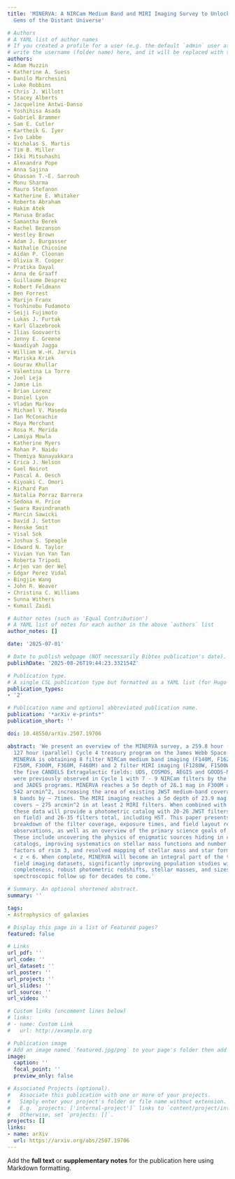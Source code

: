 ```yaml
---
title: 'MINERVA: A NIRCam Medium Band and MIRI Imaging Survey to Unlock the Hidden
  Gems of the Distant Universe'

# Authors
# A YAML list of author names
# If you created a profile for a user (e.g. the default `admin` user at `content/authors/admin/`), 
# write the username (folder name) here, and it will be replaced with their full name and linked to their profile.
authors:
- Adam Muzzin
- Katherine A. Suess
- Danilo Marchesini
- Luke Robbins
- Chris J. Willott
- Stacey Alberts
- Jacqueline Antwi-Danso
- Yoshihisa Asada
- Gabriel Brammer
- Sam E. Cutler
- Kartheik G. Iyer
- Ivo Labbe
- Nicholas S. Martis
- Tim B. Miller
- Ikki Mitsuhashi
- Alexandra Pope
- Anna Sajina
- Ghassan T.~E. Sarrouh
- Monu Sharma
- Mauro Stefanon
- Katherine E. Whitaker
- Roberto Abraham
- Hakim Atek
- Marusa Bradac
- Samantha Berek
- Rachel Bezanson
- Westley Brown
- Adam J. Burgasser
- Nathalie Chicoine
- Aidan P. Cloonan
- Olivia R. Cooper
- Pratika Dayal
- Anna de Graaff
- Guillaume Desprez
- Robert Feldmann
- Ben Forrest
- Marijn Franx
- Yoshinobu Fudamoto
- Seiji Fujimoto
- Lukas J. Furtak
- Karl Glazebrook
- Ilias Goovaerts
- Jenny E. Greene
- Naadiyah Jagga
- William W.~H. Jarvis
- Mariska Kriek
- Gourav Khullar
- Valentina La Torre
- Joel Leja
- Jamie Lin
- Brian Lorenz
- Daniel Lyon
- Vladan Markov
- Michael V. Maseda
- Ian McConachie
- Maya Merchant
- Rosa M. Merida
- Lamiya Mowla
- Katherine Myers
- Rohan P. Naidu
- Themiya Nanayakkara
- Erica J. Nelson
- Gael Noirot
- Pascal A. Oesch
- Kiyoaki C. Omori
- Richard Pan
- Natalia Porraz Barrera
- Sedona H. Price
- Swara Ravindranath
- Marcin Sawicki
- David J. Setton
- Renske Smit
- Visal Sok
- Joshua S. Speagle
- Edward N. Taylor
- Vivian Yun Yan Tan
- Roberta Tripodi
- Arjen van der Wel
- Edgar Perez Vidal
- Bingjie Wang
- John R. Weaver
- Christina C. Williams
- Sunna Withers
- Kumail Zaidi

# Author notes (such as 'Equal Contribution')
# A YAML list of notes for each author in the above `authors` list
author_notes: []

date: '2025-07-01'

# Date to publish webpage (NOT necessarily Bibtex publication's date).
publishDate: '2025-08-26T19:44:23.332154Z'

# Publication type.
# A single CSL publication type but formatted as a YAML list (for Hugo requirements).
publication_types:
- '2'

# Publication name and optional abbreviated publication name.
publication: '*arXiv e-prints*'
publication_short: ''

doi: 10.48550/arXiv.2507.19706

abstract: 'We present an overview of the MINERVA survey, a 259.8 hour (prime) and
  127 hour (parallel) Cycle 4 treasury program on the James Webb Space Telescope (JWST).
  MINERVA is obtaining 8 filter NIRCam medium band imaging (F140M, F162M, F182M, F210M,
  F250M, F300M, F360M, F460M) and 2 filter MIRI imaging (F1280W, F1500W) in four of
  the five CANDELS Extragalactic fields: UDS, COSMOS, AEGIS and GOODS-N. These fields
  were previously observed in Cycle 1 with 7 - 9 NIRCam filters by the PRIMER, CEERS
  and JADES programs. MINERVA reaches a 5σ depth of 28.1 mag in F300M and covers ∼
  542 arcmin^2, increasing the area of existing JWST medium-band coverage in at least
  8 bands by ∼ 7times. The MIRI imaging reaches a 5σ depth of 23.9 mag in F1280W and
  covers ∼ 275 arcmin^2 in at least 2 MIRI filters. When combined with existing imaging,
  these data will provide a photometric catalog with 20-26 JWST filters (depending
  on field) and 26-35 filters total, including HST. This paper presents a detailed
  breakdown of the filter coverage, exposure times, and field layout relative to previous
  observations, as well as an overview of the primary science goals of the project.
  These include uncovering the physics of enigmatic sources hiding in current broadband
  catalogs, improving systematics on stellar mass functions and number densities by
  factors of rsim 3, and resolved mapping of stellar mass and star formation at 1
  < z < 6. When complete, MINERVA will become an integral part of the treasury deep
  field imaging datasets, significantly improving population studies with well-understood
  completeness, robust photometric redshifts, stellar masses, and sizes, and facilitating
  spectroscopic follow up for decades to come.'

# Summary. An optional shortened abstract.
summary: ''

tags:
- Astrophysics of galaxies

# Display this page in a list of Featured pages?
featured: false

# Links
url_pdf: ''
url_code: ''
url_dataset: ''
url_poster: ''
url_project: ''
url_slides: ''
url_source: ''
url_video: ''

# Custom links (uncomment lines below)
# links:
# - name: Custom Link
#   url: http://example.org

# Publication image
# Add an image named `featured.jpg/png` to your page's folder then add a caption below.
image:
  caption: ''
  focal_point: ''
  preview_only: false

# Associated Projects (optional).
#   Associate this publication with one or more of your projects.
#   Simply enter your project's folder or file name without extension.
#   E.g. `projects: ['internal-project']` links to `content/project/internal-project/index.md`.
#   Otherwise, set `projects: []`.
projects: []
links:
- name: arXiv
  url: https://arxiv.org/abs/2507.19706
---
```


Add the **full text** or **supplementary notes** for the publication here using Markdown formatting.
